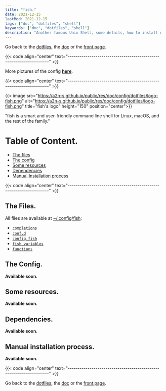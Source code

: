 ```yaml
---
title: "fish."
date: 2021-12-15
lastMod: 2021-12-15
tags: ["doc", "dotfiles", "shell"]
keywords: ["doc", "dotfiles", "shell"]
description: "Another famous Unix Shell, some details, how to install my config."
---
```

Go back to the [dotfiles](/public/doc/config/dotfiles), the [doc](/public/doc/config) or the [front page](/public).  

{{< code align="center" text="--------------------------------------------------------------------" >}}

More pictures of the config [**here**](https://github.com/a2n-s/dotfiles/#4-gallery-toc).

{{< code align="center" text="--------------------------------------------------------------------" >}}

{{< image src="https://a2n-s.github.io/public/res/doc/config/dotfiles/logo-fish.png" 
          alt="https://a2n-s.github.io/public/res/doc/config/dotfiles/logo-fish.png"
          title="fish's logo" height="150" position="center">}}

"fish is a smart and user-friendly command line shell for Linux, macOS, and the rest of the family."

# Table of Content.
- [The files](#the-files)
- [The config](#the-config)
- [Some resources](#some-resources)
- [Dependencies](#dependencies)
- [Manual Installation process](#manual-installation-process)

{{< code align="center" text="--------------------------------------------------------------------" >}}

## The Files.
All files are available at [~/.config/fish](https://github.com/a2n-s/dotfiles/tree/main/.config/fish):
- [`completions`]
- [`conf.d`]
- [`config.fish`]
- [`fish_variables`]
- [`functions`]

## The Config.
**Available soon.**
<!-- #### 1. Profile. -->
<!-- Launches `mpd` for music, starts `x` when on `tty1` or sources `.fishrc` otherwise. -->
<!-- #### 2. fishrc. -->
<!-- Does the following in sequence: -->
<!-- - loads the aliases below. -->
<!-- - tries to load some completion. -->
<!-- - adds `~/scripts` and `~/.local/bin` to `PATH`. -->
<!-- - changes the prompt to use `_shortwd` and `_parse_git_info` (see [the scripts](/public/doc/config/scripts/)). -->
<!-- - disables my broken caps lock key. -->
<!-- - switches to `vi` mode. -->
<!-- - loads `virtualenvwrapper` to manage `python` virtual environments. -->
<!-- - prints a `colorscript` using Distrotube's repo [here](https://gitlab.com/dwt1/shell-color-scripts). -->
<!--   * can be changed to `neofetch`. -->
<!-- - prints a 3-month calendar. -->
<!-- #### 3. Aliases. -->
<!-- I define some aliases to make my life easier, e.g. -->
<!-- - `xcc` to pipe `stdout` to clipboard. -->
<!-- - `cfg` to control the bare repository of my config. -->
<!-- - `lgr` to list all the `git` repositories in my `$HOME`. -->
<!-- - `tns`, `tls`, `tat` and `tkt` to respectively create, list, attach and kill a session in `tmux`. -->
<!-- - `xrandr-run` to connect to HDMI monitors. -->
<!-- - `ncu*` to connect to my favorite networks. -->
<!-- - `jpy` and `jnb` to launch respectively `jupyter` and `jupyter-nontebook` when available. -->
<!-- - `sdn` and `sdnr` to respectively shutdown and reboot my machine from the terminal. -->
<!-- - `rmv`, `rmi`, `rmr` and `rmrf` where `rm*` runs `rm -*` -->
<!-- - classic `ls` variants such as `ll` ~ `ls -l` or `la` ~ ~ls -A`. -->
<!-- #### 4. Logout. -->
<!-- Default behaviour. -->

## Some resources.
**Available soon.**
<!-- - the [wikipedia](https://en.wikipedia.org/wiki/fish_(Unix_shell)) page. -->
<!-- - an [extensive tutorial](https://tldp.org/LDP/fish-Beginners-Guide/html/index.html) to use fish. -->

## Dependencies.
**Available soon.**
<!-- - the scripts in the [`scripts`] directory. -->
<!-- - `neofetch`, `git` and `cal`. -->
<!-- - Distrotube's `colorscript` -> can be found [here](https://gitlab.com/dwt1/shell-color-scripts). -->

## Manual installation process.
**Available soon.**
<!-- - install the dependencies above. -->
<!-- - copy [`.fish_aliases`], [`.fish_logout`], [`.fish_profile`], [`.fishrc`] and [`.profile`] inside your `~/` directory. -->

<!-- in a nutshell and to be adapted: -->
<!-- ```fish -->
<!-- sudo pacman -Syu neofetch git cal -->
<!-- yay -S shell-color-scripts   # or follow instructions at https://gitlab.com/dwt1/shell-color-scripts#installing-shell-color-scripts-on-other-linux-distrtibutions --> 
<!-- git clone git@github.com:a2n-s/dotfiles.git a2n-s_dotfiles -->
<!-- mv a2n-s_dotfiles/.fish_profile ~/.fish_profile -->
<!-- mv a2n-s_dotfiles/.fishrc ~/.fishrc -->
<!-- mv a2n-s_dotfiles/.fish_aliases ~/.fish_aliases -->
<!-- mv a2n-s_dotfiles/.fish_logout ~/.fish_logout -->
<!-- ``` -->

{{< code align="center" text="--------------------------------------------------------------------" >}}

Go back to the [dotfiles](/public/doc/config/dotfiles), the [doc](/public/doc/config) or the [front page](/public).  

[`completions`]:    https://github.com/a2n-s/dotfiles/blob/main/.config/fish/completions
[`conf.d`]:         https://github.com/a2n-s/dotfiles/blob/main/.config/fish/conf.d
[`config.fish`]:    https://github.com/a2n-s/dotfiles/blob/main/.config/fish/config.fish
[`fish_variables`]: https://github.com/a2n-s/dotfiles/blob/main/.config/fish/fish_variables
[`functions`]:      https://github.com/a2n-s/dotfiles/blob/main/.config/fish/functions
